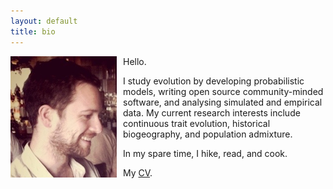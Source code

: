```yaml
---
layout: default
title: bio 
---
```


<img src="/assets/mlandis_portrait.png" style="float: left; margin:0px 10px 0px 0px">
Hello.

I study evolution by developing probabilistic models, writing open source community-minded software, and analysing simulated and empirical data. My current research interests include continuous trait evolution, historical biogeography, and population admixture.

In my spare time, I hike, read, and cook.

My <a href="/assets/mlandis_cv.pdf">CV</a>.
